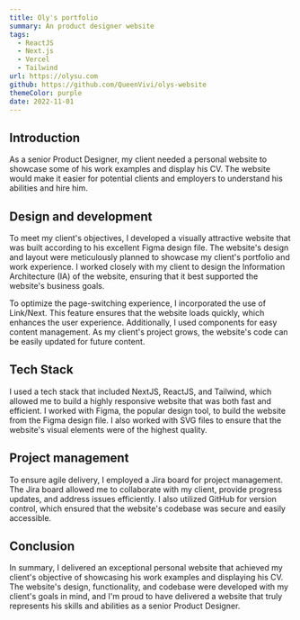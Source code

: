 ```yaml
---
title: Oly's portfolio
summary: An product designer website
tags:
  - ReactJS
  - Next.js
  - Vercel
  - Tailwind
url: https://olysu.com
github: https://github.com/QueenVivi/olys-website
themeColor: purple
date: 2022-11-01
---
```


## Introduction

As a senior Product Designer, my client needed a personal website to showcase some of his work examples and display his CV. The website would make it easier for potential clients and employers to understand his abilities and hire him.

## Design and development

To meet my client's objectives, I developed a visually attractive website that was built according to his excellent Figma design file. The website's design and layout were meticulously planned to showcase my client's portfolio and work experience. I worked closely with my client to design the Information Architecture (IA) of the website, ensuring that it best supported the website's business goals.

To optimize the page-switching experience, I incorporated the use of Link/Next. This feature ensures that the website loads quickly, which enhances the user experience. Additionally, I used components for easy content management. As my client's project grows, the website's code can be easily updated for future content.

## Tech Stack

I used a tech stack that included NextJS, ReactJS, and Tailwind, which allowed me to build a highly responsive website that was both fast and efficient. I worked with Figma, the popular design tool, to build the website from the Figma design file. I also worked with SVG files to ensure that the website's visual elements were of the highest quality.

## Project management

To ensure agile delivery, I employed a Jira board for project management. The Jira board allowed me to collaborate with my client, provide progress updates, and address issues efficiently. I also utilized GitHub for version control, which ensured that the website's codebase was secure and easily accessible.

## Conclusion

In summary, I delivered an exceptional personal website that achieved my client's objective of showcasing his work examples and displaying his CV. The website's design, functionality, and codebase were developed with my client's goals in mind, and I'm proud to have delivered a website that truly represents his skills and abilities as a senior Product Designer.
